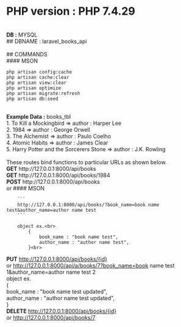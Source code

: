 # PHP version : PHP 7.4.29
<br>
<b>DB :</b> MYSQL
<br>
## DBNAME : laravel_books_api
<br>
<br>
## COMMANDS
<br>
#### MSON

```
php artisan config:cache
php artisan cache:clear
php artisan view:clear
php artisan optimize
php artisan migrate:refresh
php artisan db:seed
```


<br>
<b>Example Data :</b> books_tbl<br>
1. To Kill a Mockingbird                    => author : Harper Lee<br>
2. 1984                                     => author : George Orwell<br>
3. The Alchemist                            => author : Paulo Coelho<br>
4. Atomic Habits                            => author : James Clear<br>
5. Harry Potter and the Sorcerers Stone     => author : J.K. Rowling<br>

<br>
These routes bind functions to particular URLs as shown below.<br>
<b>GET</b>     http://127.0.0.1:8000/api/books<br>
<b>GET</b>     http://127.0.0.1:8000/api/books/1984<br>
<b>POST</b>    http://127.0.0.1:8000/api/books<br>
        or
        #### MSON

        ```
        http://127.0.0.1:8000/api/books/?book_name=book name test&author_name=author name test
        ```
        
        object ex.<br>
            {
                book_name : "book name test",
                author_name : "author name test",
            }<br>
<b>PUT</b>     http://127.0.0.1:8000/api/books/{id}<br>
        or http://127.0.0.1:8000/api/a/books/7?book_name=book name test 1&author_name=author name test 2<br>
        object ex.<br>
        {<br>
            book_name : "book name test updated",<br>
            author_name : "author name test updated",<br>
        }<br>
<b>DELETE</b>  http://127.0.0.1:8000/api/books/{id}<br>
        or http://127.0.0.1:8000/api/books/7<br>

